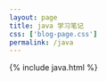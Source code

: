 ```yaml
---
layout: page
title: java 学习笔记
css: ['blog-page.css']
permalink: /java
---
```

{% include java.html %}